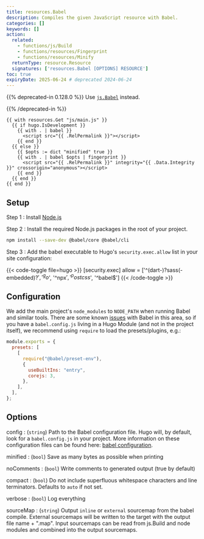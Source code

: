 ```yaml
---
title: resources.Babel
description: Compiles the given JavaScript resource with Babel.
categories: []
keywords: []
action:
  related:
    - functions/js/Build
    - functions/resources/Fingerprint
    - functions/resources/Minify
  returnType: resource.Resource
  signatures: ['resources.Babel [OPTIONS] RESOURCE']
toc: true
expiryDate: 2025-06-24 # deprecated 2024-06-24
---
```


{{% deprecated-in 0.128.0 %}}
Use [`js.Babel`] instead.

[`js.Babel`]: /functions/js/babel/
{{% /deprecated-in %}}

```go-html-template
{{ with resources.Get "js/main.js" }}
  {{ if hugo.IsDevelopment }}
    {{ with . | babel }}
      <script src="{{ .RelPermalink }}"></script>
    {{ end }}
  {{ else }}
    {{ $opts := dict "minified" true }}
    {{ with . | babel $opts | fingerprint }}
      <script src="{{ .RelPermalink }}" integrity="{{ .Data.Integrity }}" crossorigin="anonymous"></script>
    {{ end }}
  {{ end }}
{{ end }}
```

## Setup

Step 1
: Install [Node.js](https://nodejs.org/en/download)

Step 2
: Install the required Node.js packages in the root of your project.

```sh
npm install --save-dev @babel/core @babel/cli
```

Step 3
: Add the babel executable to Hugo's `security.exec.allow` list in your site configuration:

{{< code-toggle file=hugo >}}
[security.exec]
  allow = ['^(dart-)?sass(-embedded)?$', '^go$', '^npx$', '^postcss$', '^babel$']
{{< /code-toggle >}}

## Configuration

We add the main project's `node_modules` to `NODE_PATH` when running Babel and similar tools. There are some known [issues](https://github.com/babel/babel/issues/5618) with Babel in this area, so if you have a `babel.config.js` living in a Hugo Module (and not in the project itself), we recommend using `require` to load the presets/plugins, e.g.:

```js
module.exports = {
  presets: [
    [
      require("@babel/preset-env"),
      {
        useBuiltIns: "entry",
        corejs: 3,
      },
    ],
  ],
};
```

## Options

config
: (`string`) Path to the Babel configuration file. Hugo will, by default, look for a `babel.config.js` in your project. More information on these configuration files can be found here: [babel configuration](https://babeljs.io/docs/en/configuration).

minified
: (`bool`) Save as many bytes as possible when printing

noComments
: (`bool`) Write comments to generated output (true by default)

compact
: (`bool`) Do not include superfluous whitespace characters and line terminators. Defaults to `auto` if not set.

verbose
: (`bool`) Log everything

sourceMap
: (`string`) Output `inline` or `external` sourcemap from the babel compile. External sourcemaps will be written to the target with the output file name + ".map". Input sourcemaps can be read from js.Build and node modules and combined into the output sourcemaps.
